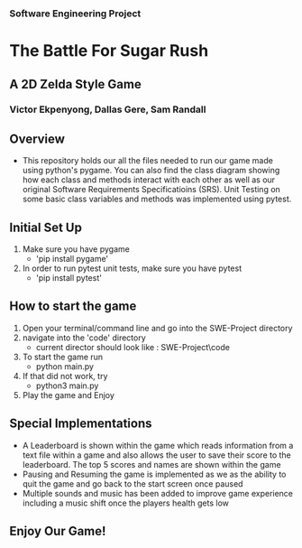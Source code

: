 ### Software Engineering Project
# The Battle For Sugar Rush
## A 2D Zelda Style Game

### Victor Ekpenyong, Dallas Gere, Sam Randall

## Overview
- This repository holds our all the files needed to run our game made using python's pygame. You can also find the class diagram showing how each class and methods interact with each other as well as our original Software Requirements Specificatioins (SRS). Unit Testing on some basic class variables and methods was implemented using pytest.

## Initial Set Up
1. Make sure you have pygame
   - 'pip install pygame'
2. In order to run pytest unit tests, make sure you have pytest
   - 'pip install pytest'

## How to start the game
1. Open your terminal/command line and go into the SWE-Project directory
2. navigate into the 'code' directory
   - current director should look like : SWE-Project\code
3. To start the game run
   - python main.py
4. If that did not work, try
   - python3 main.py
4. Play the game and Enjoy

## Special Implementations
* A Leaderboard is shown within the game which reads information from a text file within a game and also allows the user to save their score to the leaderboard. The top 5 scores and names are shown within the game
* Pausing and Resuming the game is implemented as we as the ability to quit the game and go back to the start screen once paused
* Multiple sounds and music has been added to improve game experience including a music shift once the players health gets low

## Enjoy Our Game!
